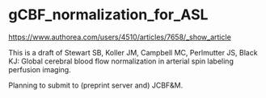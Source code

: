 gCBF_normalization\_for\_ASL
==========================

https://www.authorea.com/users/4510/articles/7658/_show_article

This is a draft of Stewart SB, Koller JM, Campbell MC, Perlmutter JS, Black KJ: Global cerebral blood flow normalization in arterial spin labeling perfusion imaging. 

Planning to submit to (preprint server and) JCBF&M.
